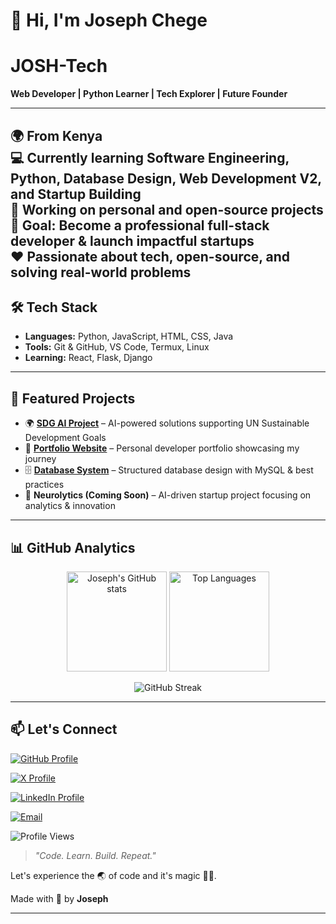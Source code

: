 # 👋 Hi, I'm Joseph Chege  

#  JOSH-Tech

**Web Developer | Python Learner | Tech Explorer | Future Founder**  

---

🌍 From Kenya  
💻 Currently learning **Software Engineering, Python, Database Design, Web Development V2, and Startup Building**  
🚀 Working on personal and open-source projects  
🎯 Goal: Become a professional full-stack developer & launch impactful startups  
❤️ Passionate about tech, open-source, and solving real-world problems  
---

## 🛠 Tech Stack  

- **Languages:** Python, JavaScript, HTML, CSS, Java  
- **Tools:** Git & GitHub, VS Code, Termux, Linux  
- **Learning:** React, Flask, Django  

---

## 🚀 Featured Projects  

- 🌍 [**SDG AI Project**](https://github.com/KyUCOMRADE/SDG-AI-) – AI-powered solutions supporting UN Sustainable Development Goals  
- 💼 [**Portfolio Website**](https://github.com/KyUCOMRADE/My-Portfolio-) – Personal developer portfolio showcasing my journey  
- 🗄 [**Database System**](https://github.com/KyUCOMRADE/Database-System) – Structured database design with MySQL & best practices  
- 🧠 **Neurolytics (Coming Soon)** – AI-driven startup project focusing on analytics & innovation  

---

## 📊 GitHub Analytics  

<p align="center">
  <img src="https://github-readme-stats.vercel.app/api?username=KyUCOMRADE&show_icons=true&theme=tokyonight" alt="Joseph's GitHub stats" height="160"/>
  <img src="https://github-readme-stats.vercel.app/api/top-langs/?username=KyUCOMRADE&layout=compact&theme=tokyonight" alt="Top Languages" height="160"/>
</p>

<p align="center">
  <img src="https://streak-stats.demolab.com?user=KyUCOMRADE&theme=tokyonight&hide_border=true" alt="GitHub Streak" />
</p>

---

## 📫 Let's Connect  
[![GitHub Profile](https://img.shields.io/badge/GitHub-Profile-24292E?style=for-the-badge&logo=github&logoColor=white)](https://github.com/KyUCOMRADE)

[![X Profile](https://img.shields.io/badge/Twitter-Profile-1DA1F2?style=for-the-badge&logo=twitter&logoColor=white)](https://twitter.com/josephcheg27035)

[![LinkedIn Profile](https://img.shields.io/badge/LinkedIn-Profile-0A66C2?style=for-the-badge&logo=linkedin&logoColor=white)](https://www.linkedin.com/in/joseph-chege-6582902ab/)

[![Email](https://img.shields.io/badge/Email-Email-FF0000?style=for-the-badge&logo=gmail&logoColor=white)](mailto:chegejoseph5006@gmail.com)

![Profile Views](https://komarev.com/ghpvc/?username=KyUCOMRADE&label=Profile%20Views&color=blue&style=flat)

> *"Code. Learn. Build. Repeat."*  

Let's experience the 🌏 of code and it's magic 🧝‍♂️.
 
Made with 💙 by **Joseph**

---

